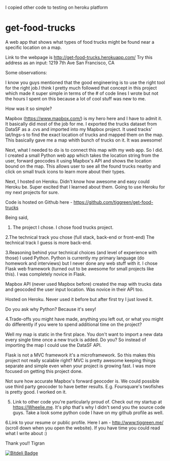 I copied other code to testing on heroku platform

get-food-trucks
===============

A web app that shows what types of food trucks might be found near a specific location on a map.

Link to the webpage is http://get-food-trucks.herokuapp.com/
Try this address as an input: 1219 7th Ave San Francisco, CA

Some observations:

I know you guys mentioned that the good engineering is to use the right tool for the right job.I think I pretty much followed that concept in this project which made it super simple in terms of the # of code lines I wrote but not the hours I spent on this because a lot of cool stuff was new to me.

How was it so simple?

Mapbox (https://www.mapbox.com/) is my hero here and I have to admit it. It basically did most of the job for me. I exported the trucks dataset from DataSF as a .cvs and imported into my Mapbox project. It used tracks' lat/lngs-s to find the exact location of trucks and mapped them on the map. This basically gave me a map whith bunch of trucks on it. It was awesome! 

Next, what I needed to do is to connect this map with my web app. So I did. I created a small Python web app which takes the location string from the user, forward geocodes it using Mapbox's API and shows the location bound on the map. This allows user to see all the found trucks nearby and click on small truck icons to learn more about their types.  

Next, I hosted on Heroku. Didn't know how awesome and easy could Heroku be.
Super excited that I learned about them. Going to use Heroku for my next projects for sure. 


Code is hosted on Github here - 
https://github.com/tiggreen/get-food-trucks


Being said, 

1. The project I chose.
I chose food trucks project.

2.The technical track you chose (full stack, back-end or front-end)
The technical track I guess is more back-end. 

3.Reasoning behind your technical choices (and level of experience with those)
I used Python. Python is currently my primary language (do homework and interviews) but I never done any web stuff with it. I chose Flask web framework (turned out to be awesome for small projects like this). I was completely novice in Flask.

Mapbox API (never used Mapbox before) created the map with trucks data and geocoded the user input location. Was novice in their API too.

Hosted on Heroku. Never used it before but after first try I just loved it.

Do you ask why Python? Because it's sexy! 

4.Trade-offs you might have made, anything you left out, or what you might do differently if you were to spend additional time on the project?

Well my map is static in the first place. You don't want to import a new data every single time once a new truck is added. Do you? So instead of importing the map I could use the DataSF API.

Flask is not a MVC framework it's a microframework. So this makes this project not really scalable right? MVC is pretty awesome keeping things separate and simple even when your project is growing fast. I was more focused on getting this project done.

Not sure how accurate Mapbox's forward geocoder is. We could possible use third party geocoder to have better results. E.g. Foursquare's twofishes is pretty good. I worked on it. 


5. Link to other code you're particularly proud of.
Check out my startup at https://Wheelie.me. It's php that's why I didn't send you the source code guys. 
Take a look some python code I have on my github profile as well. 

6.Link to your resume or public profile.
Here I am - http://www.tiggreen.me/ (scroll down when you open the website).
If you have time you could read what I write about :)

Thank you!!
Tigran


[![Bitdeli Badge](https://d2weczhvl823v0.cloudfront.net/tiggreen/get-food-trucks/trend.png)](https://bitdeli.com/free "Bitdeli Badge")

